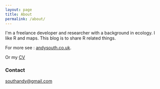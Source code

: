 ```yaml
---
layout: page
title: About
permalink: /about/
---
```


I'm a freelance developer and researcher with a background in ecology. I like R and maps. This blog is to share R related things.

For more see : [andysouth.co.uk](http://www.andysouth.co.uk).

Or my [CV](/images/cv_AndySouth_2pages_dec2014.pdf)

### Contact

[southandy@gmail.com](mailto:southandy@gmail.com)